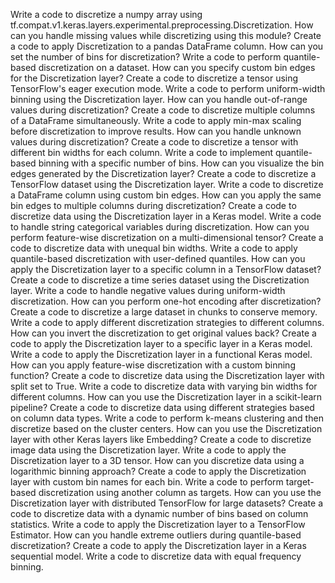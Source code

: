 Write a code to discretize a numpy array using tf.compat.v1.keras.layers.experimental.preprocessing.Discretization.
How can you handle missing values while discretizing using this module?
Create a code to apply Discretization to a pandas DataFrame column.
How can you set the number of bins for discretization?
Write a code to perform quantile-based discretization on a dataset.
How can you specify custom bin edges for the Discretization layer?
Create a code to discretize a tensor using TensorFlow's eager execution mode.
Write a code to perform uniform-width binning using the Discretization layer.
How can you handle out-of-range values during discretization?
Create a code to discretize multiple columns of a DataFrame simultaneously.
Write a code to apply min-max scaling before discretization to improve results.
How can you handle unknown values during discretization?
Create a code to discretize a tensor with different bin widths for each column.
Write a code to implement quantile-based binning with a specific number of bins.
How can you visualize the bin edges generated by the Discretization layer?
Create a code to discretize a TensorFlow dataset using the Discretization layer.
Write a code to discretize a DataFrame column using custom bin edges.
How can you apply the same bin edges to multiple columns during discretization?
Create a code to discretize data using the Discretization layer in a Keras model.
Write a code to handle string categorical variables during discretization.
How can you perform feature-wise discretization on a multi-dimensional tensor?
Create a code to discretize data with unequal bin widths.
Write a code to apply quantile-based discretization with user-defined quantiles.
How can you apply the Discretization layer to a specific column in a TensorFlow dataset?
Create a code to discretize a time series dataset using the Discretization layer.
Write a code to handle negative values during uniform-width discretization.
How can you perform one-hot encoding after discretization?
Create a code to discretize a large dataset in chunks to conserve memory.
Write a code to apply different discretization strategies to different columns.
How can you invert the discretization to get original values back?
Create a code to apply the Discretization layer to a specific layer in a Keras model.
Write a code to apply the Discretization layer in a functional Keras model.
How can you apply feature-wise discretization with a custom binning function?
Create a code to discretize data using the Discretization layer with split set to True.
Write a code to discretize data with varying bin widths for different columns.
How can you use the Discretization layer in a scikit-learn pipeline?
Create a code to discretize data using different strategies based on column data types.
Write a code to perform k-means clustering and then discretize based on the cluster centers.
How can you use the Discretization layer with other Keras layers like Embedding?
Create a code to discretize image data using the Discretization layer.
Write a code to apply the Discretization layer to a 3D tensor.
How can you discretize data using a logarithmic binning approach?
Create a code to apply the Discretization layer with custom bin names for each bin.
Write a code to perform target-based discretization using another column as targets.
How can you use the Discretization layer with distributed TensorFlow for large datasets?
Create a code to discretize data with a dynamic number of bins based on column statistics.
Write a code to apply the Discretization layer to a TensorFlow Estimator.
How can you handle extreme outliers during quantile-based discretization?
Create a code to apply the Discretization layer in a Keras sequential model.
Write a code to discretize data with equal frequency binning.